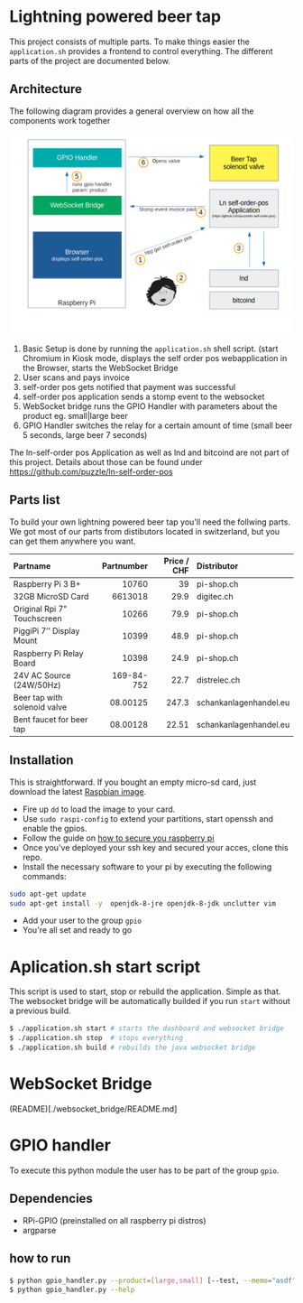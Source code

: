 # Lightning powered beer tap

This project consists of multiple parts. To make things easier the `application.sh` provides a frontend to control everything. The different parts of the project are documented below.

## Architecture

The following diagram provides a general overview on how all the components work together

![Architecture](./graphics/architecture.png)


1. Basic Setup is done by running the `application.sh` shell script. (start Chromium in Kiosk mode, displays the self order pos webapplication in the Browser, starts the WebSocket Bridge
1. User scans and pays invoice
1. self-order pos gets notified that payment was successful
1. self-order pos application sends a stomp event to the websocket
1. WebSocket bridge runs the GPIO Handler with parameters about the product eg. small|large beer
1. GPIO Handler switches the relay for a certain amount of time (small beer 5 seconds, large beer 7 seconds)

The ln-self-order pos Application as well as lnd and bitcoind are not part of this project. Details about those can be found under https://github.com/puzzle/ln-self-order-pos


## Parts list

To build your own lightning powered beer tap you'll need the follwing parts. We got most of our parts from distibutors located in switzerland, but you can get them anywhere you want.

| **Partname**                    | **Partnumber** | **Price / CHF**   |  **Distributor**          |
| :------------------------------ | --------------:| ----------------: | :------------------------ |
| Raspberry Pi 3 B+               |  10760         |  39               |  pi-shop.ch               |
| 32GB MicroSD Card               |  6613018       |  29.9             |  digitec.ch               |
| Original Rpi 7" Touchscreen     |  10266         |  79.9             |  pi-shop.ch               |
| PiggiPi 7’’ Display Mount       |  10399         |  48.9             |  pi-shop.ch               |
| Raspberry Pi Relay Board        |  10398         |  24.9             |  pi-shop.ch               |
| 24V AC Source (24W/50Hz)        |  169-84-752    |  22.7             |  distrelec.ch             |
| Beer tap with solenoid valve    |  08.00125      |  247.3            |  schankanlagenhandel.eu   |
| Bent faucet for beer tap        |  08.00128      |  22.51            |  schankanlagenhandel.eu   |

## Installation

This is straightforward. If you bought an empty micro-sd card, just download the latest [Raspbian image](https://www.raspberrypi.org/downloads/raspbian/).
* Fire up `dd` to load the image to your card.
* Use `sudo raspi-config` to extend your partitions, start openssh and enable the gpios.
* Follow the guide on [how to secure you raspberry pi](https://www.raspberrypi.org/documentation/configuration/security.md)
* Once you've deployed your ssh key and secured your acces, clone this repo.
* Install the necessary software to your pi by executing the following commands:
```bash
sudo apt-get update
sudo apt-get install -y  openjdk-8-jre openjdk-8-jdk unclutter vim
```
* Add your user to the group `gpio`
* You're all set and ready to go

# Aplication.sh start script

This script is used to start, stop or rebuild the application. Simple as that.
The websocket bridge will be automatically builded if you run `start` without a
previous build.

```bash
$ ./application.sh start # starts the dashboard and websocket bridge
$ ./application.sh stop  # stops everything
$ ./application.sh build # rebuilds the java websocket bridge
```

# WebSocket Bridge

(README)[./websocket_bridge/README.md]

# GPIO handler

To execute this python module the user has to be part of the group `gpio`.

## Dependencies

* RPi-GPIO (preinstalled on all raspberry pi distros)
* argparse

## how to run

```bash
$ python gpio_handler.py --product=[large,small] [--test, --memo="asdf"]
$ python gpio_handler.py --help
```
